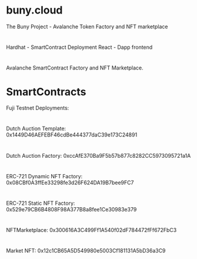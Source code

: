 # buny.cloud
The Buny Project - Avalanche Token Factory and NFT marketplace
#
Hardhat - SmartContract Deployment 
React - Dapp frontend
# 
Avalanche SmartContract Factory and NFT Marketplace.

# SmartContracts
Fuji Testnet Deployments:

#
Dutch Auction Template: 0x1449D46AEFEBF46cdBe444377daC39e173C24891
#
Dutch Auction Factory: 0xccAfE370Ba9F5b57b877c8282CC5973095721a1A
#
ERC-721 Dynamic NFT Factory:  0x08CBf0A3ffEe33298fe3d26F624DA19B7bee9FC7
#
ERC-721 Static NFT Factory:  0x529e79CB6B4808F98A377B8a8fee1Ce30983e379
#
NFTMarketplace: 0x300616A3C499Ff1A540f02dF784472fFf672FbC3
#
Market NFT: 0x12c1CB65A5D549980e5003Cf181131A5bD36a3C9
